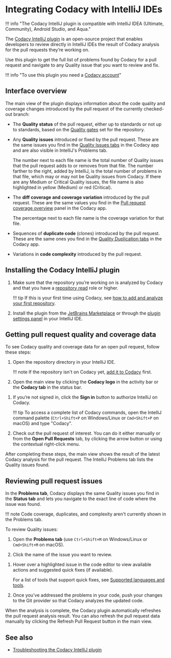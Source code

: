# Integrating Codacy with IntelliJ IDEs

<!-- TODO ALA-872
- update instructions to match UI
- add screenshots
- review entire page for accuracy
-->

!!! info "The Codacy IntelliJ plugin is compatible with  IntelliJ IDEA (Ultimate, Community), Android Studio, and Aqua."

The [Codacy IntelliJ plugin](https://github.com/codacy/codacy-intellij-extension) is an open-source project that enables developers to review directly in IntelliJ IDEs the result of Codacy analysis for the pull requests they’re working on.

Use this plugin to get the full list of problems found by Codacy for a pull request and navigate to any Quality issue that you want to review and fix.

!!! info "To use this plugin you need a [Codacy account](https://www.codacy.com/signup-codacy)"

## Interface overview

[//]: # (![Main view]&#40;./images/codacy-intellij-plugin-main-view.png&#41;<!-- TODO ALA-872 screenshot -->)

The main view of the plugin displays information about the code quality and coverage changes introduced by the pull request of the currently checked-out branch:

-   The **Quality status** of the pull request, either up to standards or not up to standards, based on the [Quality gates](../repositories-configure/adjusting-quality-gates.md) set for the repository.

-   Any **Quality issues** introduced or fixed by the pull request. These are the same issues you find in the [Quality Issues tabs](../repositories/pull-requests.md#issues-tabs) in the Codacy app and are also visible in IntelliJ's Problems tab.

    The number next to each file name is the total number of Quality issues that the pull request adds to or removes from that file. The number farther to the right, added by IntelliJ, is the total number of problems in that file, which may or may not be Quality issues from Codacy. If there are any Medium or Critical Quality issues, the file name is also highlighted in yellow (Medium) or red (Critical).<!-- TODO ALA-872 confirm -->

[//]: # (    ![Important issues]&#40;./images/codacy-intellij-plugin-important-issues.png&#41;<!-- TODO ALA-872 screenshot -->)

-   The **diff coverage and coverage variation** introduced by the pull request. These are the same values you find in the [Pull request coverage overview](../repositories-coverage/pull-requests.md#coverage-overview) panel in the Codacy app.

    The percentage next to each file name is the coverage variation for that file.

-   Sequences of **duplicate code** (clones) introduced by the pull request. These are the same ones you find in the [Quality Duplication tabs](../repositories/pull-requests.md#duplication-tabs) in the Codacy app.

-   Variations in **code complexity** introduced by the pull request.

## Installing the Codacy IntelliJ plugin

1.  Make sure that the repository you’re working on is analyzed by Codacy and that you have a [repository read](../organizations/roles-and-permissions-for-organizations.md) role or higher.

    !!! tip
        If this is your first time using Codacy, see [how to add and analyze your first repository](./codacy-quickstart.md#adding-your-first-repository).

1.  Install the plugin from the [JetBrains Marketplace](https://plugins.jetbrains.com/plugin/23924-codacy) or through the [plugin settings panel](https://www.jetbrains.com/help/idea/managing-plugins.html) in your IntelliJ IDE.

## Getting pull request quality and coverage data

To see Codacy quality and coverage data for an open pull request, follow these steps:

1.  Open the repository directory in your IntelliJ IDE.

    !!! note
        If the repository isn't on Codacy yet, [add it to Codacy](../organizations/managing-repositories.md#adding-a-repository) first.

1.  Open the main view by clicking the **Codacy logo** in the activity bar or the **Codacy tab** in the status bar.

[//]: # (    ![Codacy main view]&#40;./images/codacy-intellij-plugin-sign-in.png&#41;)

1.  If you’re not signed in, click the **Sign in** button to authorize IntelliJ on Codacy.

    !!! tip
        To access a complete list of Codacy commands, open the IntelliJ command palette (`Ctrl+Shift+P` on Windows/Linux or `Cmd+Shift+P` on macOS) and type "Codacy".

1.  Check out the pull request of interest. You can do it either manually or from the **Open Pull Requests** tab, by clicking the arrow button or using the contextual right-click menu.

After completing these steps, the main view shows the result of the latest Codacy analysis for the pull request. The IntelliJ Problems tab lists the Quality issues found.

## Reviewing pull request issues

In the **Problems tab**, Codacy displays the same Quality issues you find in the **Status tab** and lets you navigate to the exact line of code where the issue was found.

!!! note
    Code coverage, duplicates, and complexity aren't currently shown in the Problems tab.

To review Quality issues:

1.  Open the **Problems tab** (use `Ctrl+Shift+M` on Windows/Linux or `Cmd+Shift+M` on macOS).

1.  Click the name of the issue you want to review.

[//]: # (    ![Navigate to a specific issue from the Problems tab]&#40;./images/codacy-intellij-plugin-problems-tab.png&#41;)

1.  Hover over a highlighted issue in the code editor to view available actions and suggested quick fixes (if available).

    For a list of tools that support quick fixes, see [Supported languages and tools](./supported-languages-and-tools.md#supported-languages-and-tools).

1.  Once you've addressed the problems in your code, push your changes to the Git provider so that Codacy analyzes the updated code.

When the analysis is complete, the Codacy plugin automatically refreshes the pull request analysis result. You can also refresh the pull request data manually by clicking the Refresh Pull Request button in the main view.

## See also

-   [Troubleshooting the Codacy IntelliJ plugin](https://github.com/codacy/codacy-vscode-extension#troubleshooting)
